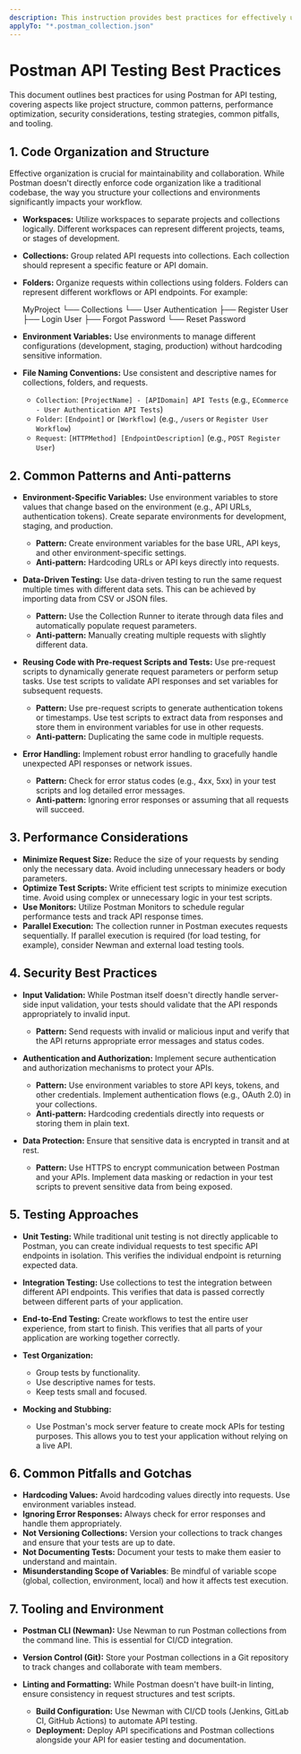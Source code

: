 ```yaml
---
description: This instruction provides best practices for effectively using Postman for API testing, covering code organization, common patterns, performance, security, testing, and tooling to ensure robust and maintainable API tests.
applyTo: "*.postman_collection.json"
---
```

# Postman API Testing Best Practices

This document outlines best practices for using Postman for API testing, covering aspects like project structure, common patterns, performance optimization, security considerations, testing strategies, common pitfalls, and tooling.

## 1. Code Organization and Structure

Effective organization is crucial for maintainability and collaboration. While Postman doesn't directly enforce code organization like a traditional codebase, the way you structure your collections and environments significantly impacts your workflow.

- **Workspaces:** Utilize workspaces to separate projects and collections logically. Different workspaces can represent different projects, teams, or stages of development.
- **Collections:** Group related API requests into collections. Each collection should represent a specific feature or API domain.
- **Folders:** Organize requests within collections using folders. Folders can represent different workflows or API endpoints. For example:
  
  MyProject
  └── Collections
      └── User Authentication
          ├── Register User
          ├── Login User
          ├── Forgot Password
          └── Reset Password
  
- **Environment Variables:** Use environments to manage different configurations (development, staging, production) without hardcoding sensitive information.
- **File Naming Conventions:** Use consistent and descriptive names for collections, folders, and requests.
  - `Collection`: `[ProjectName] - [APIDomain] API Tests` (e.g., `ECommerce - User Authentication API Tests`)
  - `Folder`: `[Endpoint]` or `[Workflow]` (e.g., `/users` or `Register User Workflow`)
  - `Request`: `[HTTPMethod] [EndpointDescription]` (e.g., `POST Register User`)

## 2. Common Patterns and Anti-patterns

- **Environment-Specific Variables:** Use environment variables to store values that change based on the environment (e.g., API URLs, authentication tokens). Create separate environments for development, staging, and production.

  - **Pattern:** Create environment variables for the base URL, API keys, and other environment-specific settings.
  - **Anti-pattern:** Hardcoding URLs or API keys directly into requests.

- **Data-Driven Testing:** Use data-driven testing to run the same request multiple times with different data sets. This can be achieved by importing data from CSV or JSON files.

  - **Pattern:** Use the Collection Runner to iterate through data files and automatically populate request parameters.
  - **Anti-pattern:** Manually creating multiple requests with slightly different data.

- **Reusing Code with Pre-request Scripts and Tests:** Use pre-request scripts to dynamically generate request parameters or perform setup tasks. Use test scripts to validate API responses and set variables for subsequent requests.

  - **Pattern:** Use pre-request scripts to generate authentication tokens or timestamps. Use test scripts to extract data from responses and store them in environment variables for use in other requests.
  - **Anti-pattern:** Duplicating the same code in multiple requests.

- **Error Handling:** Implement robust error handling to gracefully handle unexpected API responses or network issues.

  - **Pattern:** Check for error status codes (e.g., 4xx, 5xx) in your test scripts and log detailed error messages.
  - **Anti-pattern:** Ignoring error responses or assuming that all requests will succeed.

## 3. Performance Considerations

- **Minimize Request Size:** Reduce the size of your requests by sending only the necessary data. Avoid including unnecessary headers or body parameters.
- **Optimize Test Scripts:** Write efficient test scripts to minimize execution time. Avoid using complex or unnecessary logic in your test scripts.
- **Use Monitors:** Utilize Postman Monitors to schedule regular performance tests and track API response times.
- **Parallel Execution:** The collection runner in Postman executes requests sequentially. If parallel execution is required (for load testing, for example), consider Newman and external load testing tools.

## 4. Security Best Practices

- **Input Validation:** While Postman itself doesn't directly handle server-side input validation, your tests should validate that the API responds appropriately to invalid input.
  - **Pattern:** Send requests with invalid or malicious input and verify that the API returns appropriate error messages and status codes.

- **Authentication and Authorization:** Implement secure authentication and authorization mechanisms to protect your APIs.
  - **Pattern:** Use environment variables to store API keys, tokens, and other credentials. Implement authentication flows (e.g., OAuth 2.0) in your collections.
  - **Anti-pattern:** Hardcoding credentials directly into requests or storing them in plain text.

- **Data Protection:** Ensure that sensitive data is encrypted in transit and at rest.
  - **Pattern:** Use HTTPS to encrypt communication between Postman and your APIs. Implement data masking or redaction in your test scripts to prevent sensitive data from being exposed.

## 5. Testing Approaches

- **Unit Testing:** While traditional unit testing is not directly applicable to Postman, you can create individual requests to test specific API endpoints in isolation. This verifies the individual endpoint is returning expected data.
- **Integration Testing:** Use collections to test the integration between different API endpoints. This verifies that data is passed correctly between different parts of your application.
- **End-to-End Testing:** Create workflows to test the entire user experience, from start to finish. This verifies that all parts of your application are working together correctly.
- **Test Organization:**
  - Group tests by functionality.
  - Use descriptive names for tests.
  - Keep tests small and focused.

- **Mocking and Stubbing:**
  - Use Postman's mock server feature to create mock APIs for testing purposes. This allows you to test your application without relying on a live API.

## 6. Common Pitfalls and Gotchas

- **Hardcoding Values:** Avoid hardcoding values directly into requests. Use environment variables instead.
- **Ignoring Error Responses:** Always check for error responses and handle them appropriately.
- **Not Versioning Collections:** Version your collections to track changes and ensure that your tests are up to date.
- **Not Documenting Tests:** Document your tests to make them easier to understand and maintain.
- **Misunderstanding Scope of Variables**: Be mindful of variable scope (global, collection, environment, local) and how it affects test execution.

## 7. Tooling and Environment

- **Postman CLI (Newman):** Use Newman to run Postman collections from the command line. This is essential for CI/CD integration.
- **Version Control (Git):** Store your Postman collections in a Git repository to track changes and collaborate with team members.
- **Linting and Formatting:** While Postman doesn't have built-in linting, ensure consistency in request structures and test scripts.

  - **Build Configuration:** Use Newman with CI/CD tools (Jenkins, GitLab CI, GitHub Actions) to automate API testing.
  - **Deployment:**  Deploy API specifications and Postman collections alongside your API for easier testing and documentation.